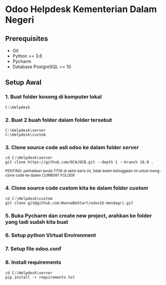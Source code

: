 # Odoo Helpdesk Kementerian Dalam Negeri

## Prerequisites
- Git 
- Python >= 3.6
- Pycharm 
- Database PostgreSQL >= 10

## Setup Awal

### 1. Buat folder kosong di komputer lokal
```
C:\Helpdesk
```
### 2. Buat 2 buah folder dalam folder tersebut
```
C:\Helpdesk\server
C:\Helpdesk\custom
```

### 3. Clone source code asli odoo ke dalam folder _server_
```
cd C:\Helpdesk\server
git clone https://github.com/OCA/OCB.git --depth 1 --branch 16.0 .
```
<sub>PENTING: perhatikan tanda TITIK di akhir baris ini, tidak boleh ketinggalan ini untuk meng-clone code ke dalam CURRENT FOLDER</sub>

### 4. Clone source code custom kita ke dalam folder _custom_
```
cd C:\Helpdesk\custom
git clone git@github.com:WannaBeStart/odoo16-mendagri.git
```

### 5. Buka Pycharm dan create new project, arahkan ke folder yang tadi sudah kita buat

### 6. Setup python Virtual Environment

### 7. Setup file odoo.conf

### 8. Install requirements 
```
cd C:\Helpdesk\server 
pip install -r requirements.txt
```

